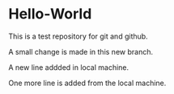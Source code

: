 # Hello-World
This is a test repository for git and github.

A small change is made in this new branch.

A new line addded in local machine.

One more line is added from the local machine.
